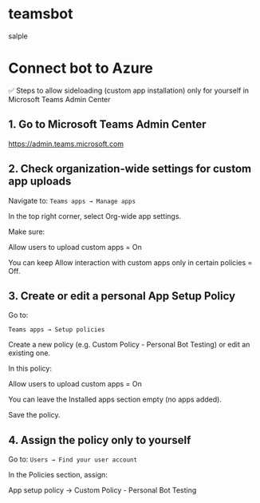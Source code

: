 # teamsbot
salple

# Connect bot to Azure
✅ Steps to allow sideloading (custom app installation) only for yourself in Microsoft Teams Admin Center
## 1. Go to Microsoft Teams Admin Center
https://admin.teams.microsoft.com

## 2. Check organization-wide settings for custom app uploads
Navigate to:
`Teams apps → Manage apps`

In the top right corner, select Org-wide app settings.

Make sure:

Allow users to upload custom apps = On

You can keep Allow interaction with custom apps only in certain policies = Off.

## 3. Create or edit a personal App Setup Policy
Go to:

`Teams apps → Setup policies`

Create a new policy (e.g. Custom Policy - Personal Bot Testing) or edit an existing one.

In this policy:

Allow users to upload custom apps = On

You can leave the Installed apps section empty (no apps added).

Save the policy.

## 4. Assign the policy only to yourself
Go to:
`Users → Find your user account`

In the Policies section, assign:

App setup policy → Custom Policy - Personal Bot Testing
